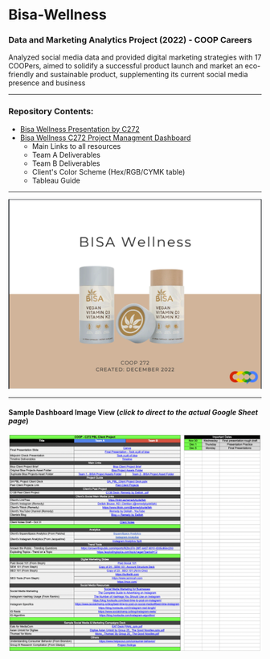 # Bisa-Wellness
### Data and Marketing Analytics Project (2022) - COOP Careers

Analyzed social media data and provided digital marketing strategies with 17 COOPers, aimed to solidify a successful product launch and market an eco-friendly and sustainable product, supplementing its current social media presence and business

---
### Repository Contents:
* [Bisa Wellness Presentation by C272](https://github.com/angeloparayno/Bisa-Wellness/blob/main/Bisa%20Wellness%20-%20C272.pdf)
* [Bisa Wellness C272 Project Managment Dashboard](https://github.com/angeloparayno/Bisa-Wellness/blob/main/Bisa%20Wellness%20Project%20Dashboard%20(C272).xlsx)
  * Main Links to all resources
  * Team A Deliverables
  * Team B Deliverables
  * Client's Color Scheme (Hex/RGB/CYMK table)
  * Tableau Guide
---
[![](https://github.com/angeloparayno/Bisa-Wellness/blob/main/Images/Title%20Slide.png)](https://github.com/angeloparayno/Bisa-Wellness/blob/main/Bisa%20Wellness%20-%20C272.pdf)

---
#### Sample Dashboard Image View (*click to direct to the actual Google Sheet page*)
[![](https://github.com/angeloparayno/Bisa-Wellness/blob/main/Images/Dashboard%20Main%20Page%20View.png)](https://docs.google.com/spreadsheets/d/1CU-WzdBYpbABvCJHAWWgHoPRI_2OACFkBRVxR1zQ-6w/edit#gid=0)


